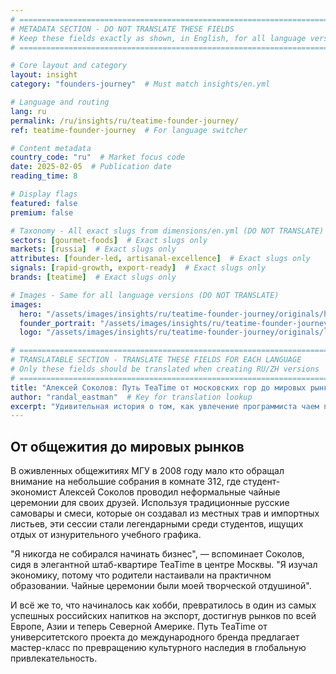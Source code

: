 ```yaml
---
# ============================================================================
# METADATA SECTION - DO NOT TRANSLATE THESE FIELDS
# Keep these fields exactly as shown, in English, for all language versions
# ============================================================================

# Core layout and category
layout: insight
category: "founders-journey"  # Must match insights/en.yml

# Language and routing
lang: ru
permalink: /ru/insights/ru/teatime-founder-journey/
ref: teatime-founder-journey  # For language switcher

# Content metadata
country_code: "ru"  # Market focus code
date: 2025-02-05  # Publication date
reading_time: 8

# Display flags
featured: false
premium: false

# Taxonomy - All exact slugs from dimensions/en.yml (DO NOT TRANSLATE)
sectors: [gourmet-foods]  # Exact slugs only
markets: [russia]  # Exact slugs only
attributes: [founder-led, artisanal-excellence]  # Exact slugs only
signals: [rapid-growth, export-ready]  # Exact slugs only
brands: [teatime]  # Exact slugs only

# Images - Same for all language versions (DO NOT TRANSLATE)
images:
  hero: "/assets/images/insights/ru/teatime-founder-journey/originals/hero-teatime-production.jpg"
  founder_portrait: "/assets/images/insights/ru/teatime-founder-journey/originals/founder-portrait-alexei-sokolov.jpg"
  logo: "/assets/images/insights/ru/teatime-founder-journey/originals/logo-teatime.jpg"

# ============================================================================
# TRANSLATABLE SECTION - TRANSLATE THESE FIELDS FOR EACH LANGUAGE
# Only these fields should be translated when creating RU/ZH versions
# ============================================================================
title: "Алексей Соколов: Путь TeaTime от московских гор до мировых рынков"
author: "randal_eastman"  # Key for translation lookup
excerpt: "Удивительная история о том, как увлечение программиста чаем превратилось в ведущий российский бренд артизанального чая."
---
```


## От общежития до мировых рынков

В оживленных общежитиях МГУ в 2008 году мало кто обращал внимание на небольшие собрания в комнате 312, где студент-экономист Алексей Соколов проводил неформальные чайные церемонии для своих друзей. Используя традиционные русские самовары и смеси, которые он создавал из местных трав и импортных листьев, эти сессии стали легендарными среди студентов, ищущих отдых от изнурительного учебного графика.

"Я никогда не собирался начинать бизнес", — вспоминает Соколов, сидя в элегантной штаб-квартире TeaTime в центре Москвы. "Я изучал экономику, потому что родители настаивали на практичном образовании. Чайные церемонии были моей творческой отдушиной".

И всё же то, что начиналось как хобби, превратилось в один из самых успешных российских напитков на экспорт, достигнув рынков по всей Европе, Азии и теперь Северной Америке. Путь TeaTime от университетского проекта до международного бренда предлагает мастер-класс по превращению культурного наследия в глобальную привлекательность.